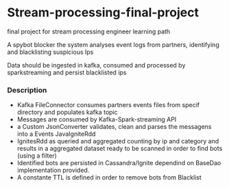 # Stream-processing-final-project
final project for stream processing engineer learning path

A spybot blocker
the system analyses event logs from partners, identifying and blacklisting suspicious Ips

Data should be ingested in kafka, consumed and processed by sparkstreaming and persist blacklisted ips

<h3>Description</h3>

- Kafka FileConnector consumes partners events files from specif directory and populates kafka topic 
- Messages are consumed by Kafka-Spark-streaming API
- a Custom JsonConverter validates, clean and parses the messagens into a Events JavaIgniteRdd
- IgnitesRdd as queried and aggregated counting by ip and category and results in a aggregated dataset ready to be scanned in order to find bots (using a filter)
- Identified bots are persisted in Cassandra/Ignite dependind on BaseDao implementation provided.
- A constante TTL is defined in order to remove bots from Blacklist 
